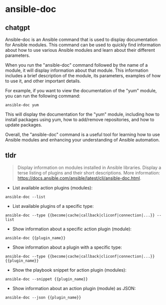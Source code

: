 # ansible-doc 
## chatgpt 
Ansible-doc is an Ansible command that is used to display documentation for Ansible modules. This command can be used to quickly find information about how to use various Ansible modules and learn about their different parameters.

When you run the "ansible-doc" command followed by the name of a module, it will display information about that module. This information includes a brief description of the module, its parameters, examples of how to use it, and other important details.

For example, if you want to view the documentation of the "yum" module, you can run the following command:

```
ansible-doc yum
```

This will display the documentation for the "yum" module, including how to install packages using yum, how to add/remove repositories, and how to update packages.

Overall, the "ansible-doc" command is a useful tool for learning how to use Ansible modules and enhancing your understanding of Ansible automation. 

## tldr 
 
> Display information on modules installed in Ansible libraries.
> Display a terse listing of plugins and their short descriptions.
> More information: <https://docs.ansible.com/ansible/latest/cli/ansible-doc.html>.

- List available action plugins (modules):

`ansible-doc --list`

- List available plugins of a specific type:

`ansible-doc --type {{become|cache|callback|cliconf|connection|...}} --list`

- Show information about a specific action plugin (module):

`ansible-doc {{plugin_name}}`

- Show information about a plugin with a specific type:

`ansible-doc --type {{become|cache|callback|cliconf|connection|...}} {{plugin_name}}`

- Show the playbook snippet for action plugin (modules):

`ansible-doc --snippet {{plugin_name}}`

- Show information about an action plugin (module) as JSON:

`ansible-doc --json {{plugin_name}}`
